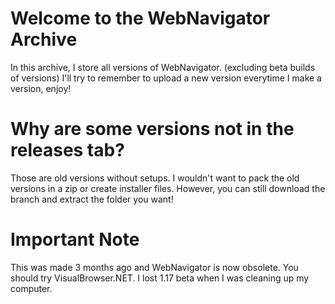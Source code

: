 # Welcome to the WebNavigator Archive
In this archive, I store all versions of WebNavigator. (excluding beta builds of versions) I'll try to remember to upload a new version everytime I make a version, enjoy!
# Why are some versions not in the releases tab?
Those are old versions without setups. I wouldn't want to pack the old versions in a zip or create installer files. However, you can still download the branch and extract the folder you want!
# Important Note
This was made 3 months ago and WebNavigator is now obsolete. You should try VisualBrowser.NET. I lost 1.17 beta when I was cleaning up my computer.

